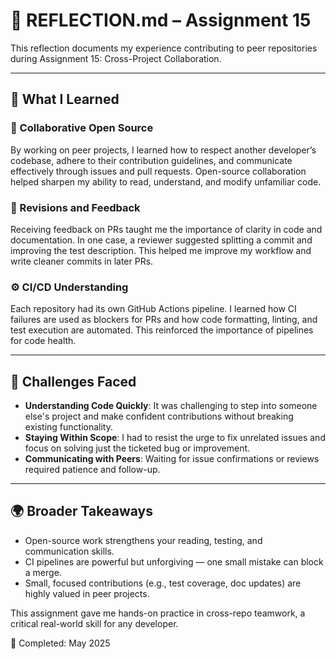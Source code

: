 # 🧠 REFLECTION.md – Assignment 15

This reflection documents my experience contributing to peer repositories during Assignment 15: Cross-Project Collaboration.

---

## 🧪 What I Learned

### 🤝 Collaborative Open Source
By working on peer projects, I learned how to respect another developer’s codebase, adhere to their contribution guidelines, and communicate effectively through issues and pull requests. Open-source collaboration helped sharpen my ability to read, understand, and modify unfamiliar code.

### 🔁 Revisions and Feedback
Receiving feedback on PRs taught me the importance of clarity in code and documentation. In one case, a reviewer suggested splitting a commit and improving the test description. This helped me improve my workflow and write cleaner commits in later PRs.

### ⚙️ CI/CD Understanding
Each repository had its own GitHub Actions pipeline. I learned how CI failures are used as blockers for PRs and how code formatting, linting, and test execution are automated. This reinforced the importance of pipelines for code health.

---

## 🚧 Challenges Faced

- **Understanding Code Quickly**: It was challenging to step into someone else's project and make confident contributions without breaking existing functionality.
- **Staying Within Scope**: I had to resist the urge to fix unrelated issues and focus on solving just the ticketed bug or improvement.
- **Communicating with Peers**: Waiting for issue confirmations or reviews required patience and follow-up.

---

## 🌍 Broader Takeaways

- Open-source work strengthens your reading, testing, and communication skills.
- CI pipelines are powerful but unforgiving — one small mistake can block a merge.
- Small, focused contributions (e.g., test coverage, doc updates) are highly valued in peer projects.

This assignment gave me hands-on practice in cross-repo teamwork, a critical real-world skill for any developer.

📅 Completed: May 2025


